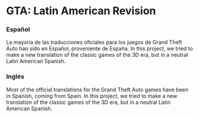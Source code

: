 # GTA: Latin American Revision


### Español
La mayoría de las traducciones oficiales para los juegos de Grand Theft Auto han sido en Español, proveniente de España.
In this project, we tried to make a new translation of the classic games of the 3D era, but in a neutral Latin American Spanish.

### Inglés
Most of the official translations for the Grand Theft Auto games have been in Spanish, coming from Spain.
In this project, we tried to make a new translation of the classic games of the 3D era, but in a neutral Latin American Spanish.
